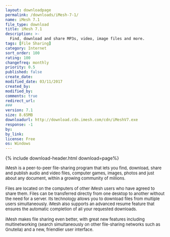 ```yaml
---
layout: downloadpage
permalink: /downloads/iMesh-7-1/
name: iMesh 7.1
file_type: download
title: iMesh 7.1
description: >-
  Find, download and share MP3s, video, image files and more.
tags: [File Sharing]
category: Internet
sort_order: 100
rating: 100
changefreq: monthly
priority: 0.5
published: false
create_date: 
modified_date: 03/11/2017
created_by: 
modified_by: 
comments: true
redirect_url: 
### 
version: 7.1
size: 8.65MB
downloadurl: http://download.cdn.imesh.com/cdn/iMeshV7.exe
response: -1
by: 
by_link: 
license: Free
os: Windows
---
```


{% include download-header.html download=page%}

<p style="fix-download-text !important">
<p><font size="2">iMesh is a peer-to-peer file-sharing program that lets you find, download, share and publish audio and video files, computer games, images, photos and just about any document, within a growing community of millions. <br />
<br />
Files are located on the computers of other iMesh users who have agreed to share them. Files can be transferred directly from one desktop to another without the need for a server. Its technology allows you to download files from multiple users simultaneously. iMesh also supports an advanced resume feature that ensures the automatic completion of all your requested downloads. <br />
<br />
iMesh makes file sharing even better, with great new features including multinetworking (search simultaneously on other file-sharing networks such as Gnutella) and a new, friendlier user interface.</font></p></p>
